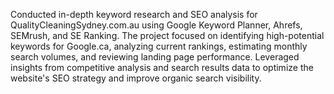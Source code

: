 Conducted in-depth keyword research and SEO analysis for QualityCleaningSydney.com.au using Google Keyword Planner, Ahrefs, SEMrush, and SE Ranking. The project focused on identifying high-potential keywords for Google.ca, analyzing current rankings, estimating monthly search volumes, and reviewing landing page performance. Leveraged insights from competitive analysis and search results data to optimize the website's SEO strategy and improve organic search visibility.
